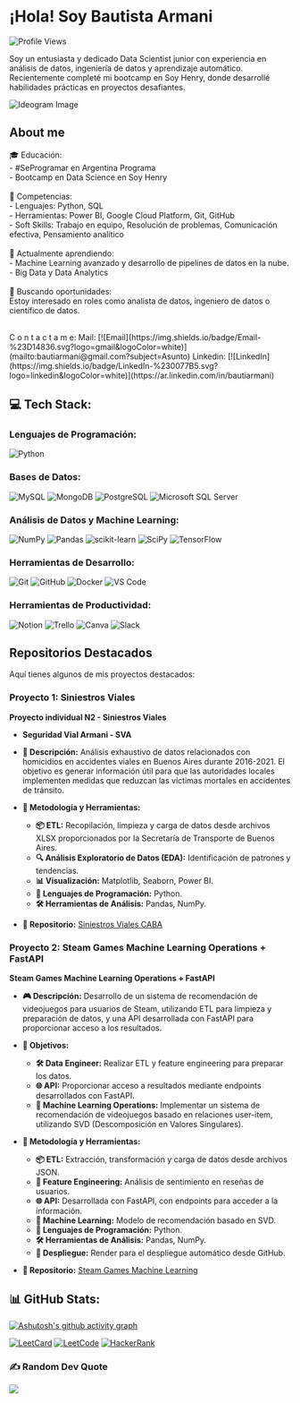 <h1 align="left">¡Hola! Soy Bautista Armani</h1>

<div align="left">
  <img src="https://visitcount.itsvg.in/api?id=bautiarmanicode&icon=0&color=0" alt="Profile Views" />
</div>

<p align="left">Soy un entusiasta y dedicado Data Scientist junior con experiencia en análisis de datos, ingeniería de datos y aprendizaje automático. Recientemente completé mi bootcamp en Soy Henry, donde desarrollé habilidades prácticas en proyectos desafiantes.</p>

![Ideogram Image](https://i.imgur.com/bPOpUhA.png)


<h2 align="left">About me</h2>

<p align="left">🎓 Educación: <br>
- #SeProgramar en Argentina Programa<br>
- Bootcamp en Data Science en Soy Henry<br>
<br>
🌟 Competencias:<br>
- Lenguajes: Python, SQL<br>
- Herramientas: Power BI, Google Cloud Platform, Git, GitHub<br>
- Soft Skills: Trabajo en equipo, Resolución de problemas, Comunicación efectiva, Pensamiento analítico<br>
<br>
🌱 Actualmente aprendiendo:<br>
- Machine Learning avanzado y desarrollo de pipelines de datos en la nube.<br>
- Big Data y Data Analytics<br>
<br>
💼 Buscando oportunidades:<br>
Estoy interesado en roles como analista de datos, ingeniero de datos o científico de datos.</p>
<br>
C o n t a c t a m e: 
Mail: [![Email](https://img.shields.io/badge/Email-%23D14836.svg?logo=gmail&logoColor=white)](mailto:bautiarmani@gmail.com?subject=Asunto)
Linkedin: [![LinkedIn](https://img.shields.io/badge/LinkedIn-%230077B5.svg?logo=linkedin&logoColor=white)](https://ar.linkedin.com/in/bautiarmani)




## 💻 Tech Stack:

### Lenguajes de Programación:
![Python](https://img.shields.io/badge/python-3670A0?style=plastic&logo=python&logoColor=ffdd54)

### Bases de Datos:
![MySQL](https://img.shields.io/badge/mysql-%2300f.svg?style=plastic&logo=mysql&logoColor=white)
![MongoDB](https://img.shields.io/badge/MongoDB-%234ea94b.svg?style=plastic&logo=mongodb&logoColor=white)
![PostgreSQL](https://img.shields.io/badge/postgresql-%23316192.svg?style=plastic&logo=postgresql&logoColor=white)
![Microsoft SQL Server](https://img.shields.io/badge/Microsoft_SQL_Server-CC2927?style=plastic&logo=microsoft-sql-server&logoColor=white)

### Análisis de Datos y Machine Learning:
![NumPy](https://img.shields.io/badge/numpy-%23013243.svg?style=plastic&logo=numpy&logoColor=white)
![Pandas](https://img.shields.io/badge/pandas-%23150458.svg?style=plastic&logo=pandas&logoColor=white)
![scikit-learn](https://img.shields.io/badge/scikit--learn-%23F7931E.svg?style=plastic&logo=scikit-learn&logoColor=white)
![SciPy](https://img.shields.io/badge/SciPy-%230C55A5.svg?style=plastic&logo=scipy&logoColor=white)
![TensorFlow](https://img.shields.io/badge/TensorFlow-%23FF6F00.svg?style=plastic&logo=TensorFlow&logoColor=white)

### Herramientas de Desarrollo:
![Git](https://img.shields.io/badge/Git-fc6d26?style=plastic&logo=git&logoColor=white)
![GitHub](https://img.shields.io/badge/GitHub-%23121011.svg?style=plastic&logo=github&logoColor=white)
![Docker](https://img.shields.io/badge/docker-%230db7ed.svg?style=plastic&logo=docker&logoColor=white)
![VS Code](https://img.shields.io/badge/VS%20Code-0078d7.svg?style=plastic&logo=visual-studio-code&logoColor=white)

### Herramientas de Productividad:
![Notion](https://img.shields.io/badge/Notion-%23000000.svg?style=plastic&logo=notion&logoColor=white)
![Trello](https://img.shields.io/badge/Trello-%23026AA7.svg?style=plastic&logo=Trello&logoColor=white)
![Canva](https://img.shields.io/badge/Canva-%2300C4CC.svg?style=plastic&logo=Canva&logoColor=white)
![Slack](https://img.shields.io/badge/Slack-%4A154B.svg?style=plastic&logo=slack&logoColor=white)

## Repositorios Destacados
Aquí tienes algunos de mis proyectos destacados:

### Proyecto 1: Siniestros Viales

**Proyecto individual N2 - Siniestros Viales**
- **Seguridad Vial Armani - SVA**
- **🚗 Descripción:** 
  Análisis exhaustivo de datos relacionados con homicidios en accidentes viales en Buenos Aires durante 2016-2021. El objetivo es generar información útil para que las autoridades locales implementen medidas que reduzcan las víctimas mortales en accidentes de tránsito.

- **🔧 Metodología y Herramientas:**
  - **📦 ETL:** Recopilación, limpieza y carga de datos desde archivos XLSX proporcionados por la Secretaría de Transporte de Buenos Aires.
  - **🔍 Análisis Exploratorio de Datos (EDA):** Identificación de patrones y tendencias.
  - **📊 Visualización:** Matplotlib, Seaborn, Power BI.
  - **🐍 Lenguajes de Programación:** Python.
  - **🛠 Herramientas de Análisis:** Pandas, NumPy.

- **🔗 Repositorio:** [Siniestros Viales CABA](https://github.com/bautiarmanicode/SiniestrosViales-BSAS)

### Proyecto 2: Steam Games Machine Learning Operations + FastAPI
**Steam Games Machine Learning Operations + FastAPI**
- **🎮 Descripción:**
  Desarrollo de un sistema de recomendación de videojuegos para usuarios de Steam, utilizando ETL para limpieza y preparación de datos, y una API desarrollada con FastAPI para proporcionar acceso a los resultados.

- **🎯 Objetivos:**
  - **🛠 Data Engineer:** Realizar ETL y feature engineering para preparar los datos.
  - **🌐 API:** Proporcionar acceso a resultados mediante endpoints desarrollados con FastAPI.
  - **🤖 Machine Learning Operations:** Implementar un sistema de recomendación de videojuegos basado en relaciones user-item, utilizando SVD (Descomposición en Valores Singulares).

- **🔧 Metodología y Herramientas:**
  - **📦 ETL:** Extracción, transformación y carga de datos desde archivos JSON.
  - **🔄 Feature Engineering:** Análisis de sentimiento en reseñas de usuarios.
  - **🌐 API:** Desarrollada con FastAPI, con endpoints para acceder a la información.
  - **🤖 Machine Learning:** Modelo de recomendación basado en SVD.
  - **🐍 Lenguajes de Programación:** Python.
  - **🛠 Herramientas de Análisis:** Pandas, NumPy.
  - **🚀 Despliegue:** Render para el despliegue automático desde GitHub.

- **🔗 Repositorio:** [Steam Games Machine Learning](https://github.com/bautiarmanicode/STEAM_GAMES_MLOPS)
  

## 📊 GitHub Stats:
[![Ashutosh's github activity graph](https://github-readme-activity-graph.vercel.app/graph?username=bautiarmanicode&bg_color=000000&color=ffffff&line=3145a5&point=e65405&area=true&hide_border=true)](https://github.com/ashutosh00710/github-readme-activity-graph)

[![LeetCard](https://leetcard.jacoblin.cool/bautiarmani?theme=dark&font=Baumans&ext=activity)](https://leetcard.jacoblin.cool/bautiarmani?theme=dark&font=Baumans&ext=activity)
[![LeetCode](https://img.shields.io/badge/LeetCode-%23FFA116.svg?logo=leetcode&logoColor=white)](https://leetcode.com/bautiarmani/)
[![HackerRank](https://img.shields.io/badge/HackerRank-%2365FF5A.svg?logo=hackerrank&logoColor=white)](https://www.hackerrank.com/bautiarmani)

### ✍️ Random Dev Quote
![](https://quotes-github-readme.vercel.app/api?type=vertical&theme=merko)

